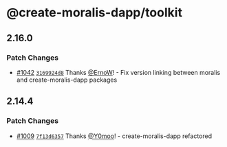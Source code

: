 # @create-moralis-dapp/toolkit

## 2.16.0

### Patch Changes

- [#1042](https://github.com/MoralisWeb3/Moralis-JS-SDK/pull/1042) [`3169924d8`](https://github.com/MoralisWeb3/Moralis-JS-SDK/commit/3169924d8df7eaa5b08c52e54e22ae18571f353f) Thanks [@ErnoW](https://github.com/ErnoW)! - Fix version linking between moralis and create-moralis-dapp packages

## 2.14.4

### Patch Changes

- [#1009](https://github.com/MoralisWeb3/Moralis-JS-SDK/pull/1009) [`7f13d6357`](https://github.com/MoralisWeb3/Moralis-JS-SDK/commit/7f13d63576f185494eeff249c64e49c55e1cf7aa) Thanks [@Y0moo](https://github.com/Y0moo)! - create-moralis-dapp refactored
